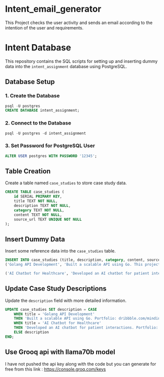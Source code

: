 # Intent_email_generator
This Project checks the user activity and sends an email according to the intention of the user and requirements.

# Intent Database

This repository contains the SQL scripts for setting up and inserting dummy data into the `intent_assignment` database using PostgreSQL.

## Database Setup

### 1. Create the Database
```sql
psql -U postgres
CREATE DATABASE intent_assignment;
```

### 2. Connect to the Database
```sql
psql -U postgres -d intent_assignment
```

### 3. Set Password for PostgreSQL User
```sql
ALTER USER postgres WITH PASSWORD '12345';
```

## Table Creation

Create a table named `case_studies` to store case study data.
```sql
CREATE TABLE case_studies (
    id SERIAL PRIMARY KEY,
    title TEXT NOT NULL,
    description TEXT NOT NULL,
    category TEXT NOT NULL,
    content TEXT NOT NULL,
    source_url TEXT UNIQUE NOT NULL
);
```

## Insert Dummy Data

Insert some reference data into the `case_studies` table.
```sql
INSERT INTO case_studies (title, description, category, content, source_url) VALUES
('Golang API Development', 'Built a scalable API using Go. This project involved building a high-performance API using Go. Here are some of our related portfolios: https://dribbble.com/mindinventory, https://www.behance.net/mindinventory, https://www.mindinventory.com/all-portfolios.php', 'Golang', 'This project involved building a high-performance API using Go.', 'https://www.mindinventory.com/golang-api-development-new.php'),

('AI Chatbot for Healthcare', 'Developed an AI chatbot for patient interactions. We built a chatbot to assist patients with medical queries using NLP. Here are some of our related projects in the Healthcare & Wellness domain: Airofit - https://airofit.in/, Biped AI - https://biped.ai/, Shoorah - https://shoorah.io/, Biostrap - https://biostrap.com/, Shmoody - https://www.shmoody.com/, Rx Longevity - https://rx-longevity.com/, Spiritual Me - https://spiritualme.com/, HeadHelp - https://www.headhelp.io/', 'AI/ML, Healthcare', 'We built a chatbot to assist patients with medical queries using NLP.', 'https://www.mindinventory.com/healthcare-solutions-new.php');
```

## Update Case Study Descriptions

Update the `description` field with more detailed information.
```sql
UPDATE case_studies SET description = CASE
    WHEN title = 'Golang API Development'
    THEN 'Built a scalable API using Go. Portfolio: dribbble.com/mindinventory, behance.net/mindinventory, mindinventory.com/all-portfolios.php. Healthcare & Wellness Projects: Airofit (airofit.in) - breath training app, Biped AI (biped.ai) - mobility vest for blind, Shoorah (shoorah.io) - mental health app, Biostrap (biostrap.com), Shmoody (shmoody.com) - mood tracker, Rx Longevity (rx-longevity.com) - health optimization, Spiritual Me (spiritualme.com) - meditation app, HeadHelp (headhelp.io) - self care app. All apps available on iOS and Android.'
    WHEN title = 'AI Chatbot for Healthcare'
    THEN 'Developed an AI chatbot for patient interactions. Portfolio: dribbble.com/mindinventory, behance.net/mindinventory, mindinventory.com/all-portfolios.php. Healthcare & Wellness Projects: Airofit (airofit.in) - breath training app, Biped AI (biped.ai) - mobility vest for blind, Shoorah (shoorah.io) - mental health app, Biostrap (biostrap.com), Shmoody (shmoody.com) - mood tracker, Rx Longevity (rx-longevity.com) - health optimization, Spiritual Me (spiritualme.com) - meditation app, HeadHelp (headhelp.io) - self care app. All apps available on iOS and Android.'
    ELSE description
END;
```





## Use Grooq api with llama70b model
I have not pushed the api key along with the code but you can generate for free from this link : https://console.groq.com/keys

